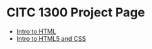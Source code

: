 # CITC 1300 Project Page
<ul>
<li><a href="intro_to_html/index.html">Intro to HTML</a></li>
<li><a href="intro_to_html5_and_css/index.html">Intro to HTML5 and CSS</a></li>
</ul>